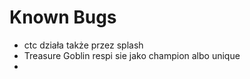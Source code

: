 # Known Bugs

- ctc działa także przez splash
- Treasure Goblin respi sie jako champion albo unique
- 